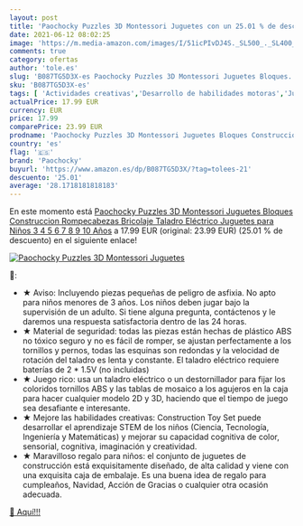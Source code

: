 ```yaml
---
layout: post
title: 'Paochocky Puzzles 3D Montessori Juguetes con un 25.01 % de descuento'
date: 2021-06-12 08:02:25
image: 'https://m.media-amazon.com/images/I/51icPIvDJ4S._SL500_._SL400_.jpg'
comments: true
category: ofertas
author: 'tole.es'
slug: 'B087TG5D3X-es Paochocky Puzzles 3D Montessori Juguetes Bloques...'
sku: 'B087TG5D3X-es'
tags: [ 'Actividades creativas','Desarrollo de habilidades motoras','Juguetes','Juguetes para Bebés y primera infancia','Juguetes y juegos','Mosaicos para niños','juguetes','paochocky','puzzles','rompecabezas', ]
actualPrice: 17.99 EUR
currency: EUR
price: 17.99
comparePrice: 23.99 EUR
prodname: 'Paochocky Puzzles 3D Montessori Juguetes Bloques Construccion Rompecabezas Bricolaje Taladro Eléctrico Juguetes para Niños 3 4 5 6 7 8 9 10 Años'
country: 'es'
flag: '🇪🇸'
brand: 'Paochocky'
buyurl: 'https://www.amazon.es/dp/B087TG5D3X/?tag=tolees-21'
descuento: '25.01'
average: '28.1718181818183'
---
```


En este momento está [Paochocky Puzzles 3D Montessori Juguetes Bloques Construccion Rompecabezas Bricolaje Taladro Eléctrico Juguetes para Niños 3 4 5 6 7 8 9 10 Años](https://www.amazon.es/dp/B087TG5D3X/?tag=tolees-21) a 17.99 EUR (original: 23.99 EUR) (25.01 %  de descuento) en el siguiente enlace!

[![Paochocky Puzzles 3D Montessori Juguetes](https://m.media-amazon.com/images/I/51icPIvDJ4S._SL500_._SL400_.jpg)](https://www.amazon.es/dp/B087TG5D3X/?tag=tolees-21)

🔎:

- ★ Aviso: Incluyendo piezas pequeñas de peligro de asfixia. No apto para niños menores de 3 años. Los niños deben jugar bajo la supervisión de un adulto. Si tiene alguna pregunta, contáctenos y le daremos una respuesta satisfactoria dentro de las 24 horas.
- ★ Material de seguridad: todas las piezas están hechas de plástico ABS no tóxico seguro y no es fácil de romper, se ajustan perfectamente a los tornillos y pernos, todas las esquinas son redondas y la velocidad de rotación del taladro es lenta y constante. El taladro eléctrico requiere baterías de 2 * 1.5V (no incluidas)
- ★ Juego rico: usa un taladro eléctrico o un destornillador para fijar los coloridos tornillos ABS y las tablas de mosaico a los agujeros en la caja para hacer cualquier modelo 2D y 3D, haciendo que el tiempo de juego sea desafiante e interesante.
- ★ Mejore las habilidades creativas: Construction Toy Set puede desarrollar el aprendizaje STEM de los niños (Ciencia, Tecnología, Ingeniería y Matemáticas) y mejorar su capacidad cognitiva de color, sensorial, cognitiva, imaginación y creatividad.
- ★ Maravilloso regalo para niños: el conjunto de juguetes de construcción está exquisitamente diseñado, de alta calidad y viene con una exquisita caja de embalaje. Es una buena idea de regalo para cumpleaños, Navidad, Acción de Gracias o cualquier otra ocasión adecuada.

[🛒 Aquí!!!](https://www.amazon.es/dp/B087TG5D3X/?tag=tolees-21)

